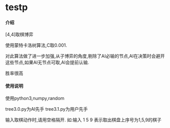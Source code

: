 # testp

#### 介绍

[4,4]取棋博弈

使用蒙特卡洛树算法,C取0.001.

对此算法做了进一步加强,从子博弈的角度,剔除了AI必输的节点,AI在决策时会避开这些节点,如果AI无节点可取,AI会提前认输.

胜率很高




#### 使用说明

使用python3,numpy,random

tree3.0.py为AI先手
tree3.1.py为用户先手

输入取棋动作时,请用空格隔开.
如:输入 1 5 9 表示取出棋盘上序号为1,5,9的棋子




